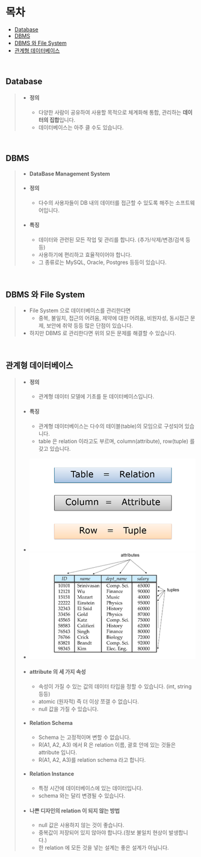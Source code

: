 # 목차
- [Database](#database)
- [DBMS](#dbms)
- [DBMS 와 File System](#dbms--file-system)
- [관계형 데이터베이스](#관계형-데이터베이스)

<br>

## Database
> - #### 정의 
>    - 다양한 사람이 공유하여 사용할 목적으로 체계화해 통합, 관리하는 **데이터의 집합**입니다.
>    - 데이터베이스는 아주 클 수도 있습니다.

<br>

## DBMS
> - #### DataBase Management System
> - #### 정의     
>   - 다수의 사용자들이 DB 내의 데이터를 접근할 수 있도록 해주는 소프트웨어입니다.
> - #### 특징      
>   - 데이터와 관련된 모든 작업 및 관리를 합니다. (추가/삭제/변경/검색 등등)
>   - 사용하기에 편리하고 효율적이어야 합니다.
>   - 그 종류로는 MySQL, Oracle, Postgres 등등이 있습니다.

<br>

## DBMS 와 File System
> - File System 으로 데이터베이스를 관리한다면
>   - 중복, 불일치, 접근의 어려움, 제약에 대한 어려움, 비원자성, 동시접근 문제, 보안에 취약 등등 
> 많은 단점이 있습니다.
> - 하지만 DBMS 로 관리한다면 위의 모든 문제를 해결할 수 있습니다. 

<br>

## 관계형 데이터베이스
> - #### 정의
>   - 관계형 데이터 모델에 기초를 둔 데이터베이스입니다.
> - #### 특징
>   - 관계형 데이터베이스는 다수의 테이블(table)의 모임으로 구성되어 있습니다.
>   - table 은 relation 이라고도 부르며, column(attribute), row(tuple) 를 갖고 있습니다.<br><br>
> - ![img.png](img.png)
> - ![img_1.png](img_1.png)
> - #### attribute 의 세 가지 속성
>   - 속성이 가질 수 있는 값의 데이터 타입을 정할 수 있습니다. (int, string 등등)
>   - atomic (원자적) 즉 더 이상 쪼갤 수 없습니다.
>   - null 값을 가질 수 있습니다.
> - #### Relation Schema
>   - Schema 는 고정적이며 변할 수 없습니다.
>   - R(A1, A2, A3) 에서 R 은 relation 이름, 괄호 안에 있는 것들은 attribute 입니다.
>   - R(A1, A2, A3)를 relation schema 라고 합니다.
> - #### Relation Instance
>   - 특정 시간에 데이터베이스에 있는 데이터입니다.
>   - schema 와는 달리 변경될 수 있습니다.
> - #### 나쁜 디자인의 relation 이 되지 않는 방법
>   - null 값은 사용하지 않는 것이 좋습니다.
>   - 중복값이 저장되어 있지 않아야 합니다.(정보 불일치 현상이 발생합니다.)
>   - 한 relation 에 모든 것을 넣는 설계는 좋은 설계가 아닙니다.